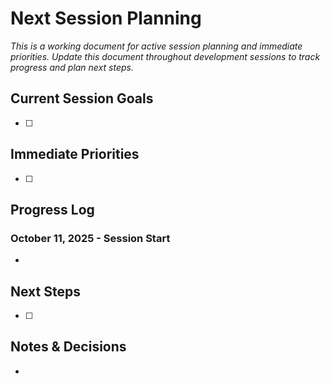 # Next Session Planning

*This is a working document for active session planning and immediate priorities. Update this document throughout development sessions to track progress and plan next steps.*

## Current Session Goals
- [ ] 

## Immediate Priorities
- [ ] 

## Progress Log
### October 11, 2025 - Session Start
- 

## Next Steps
- [ ] 

## Notes & Decisions
- 